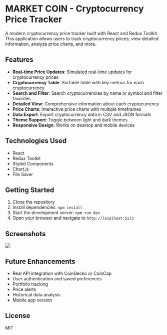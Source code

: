 # MARKET COIN - Cryptocurrency Price Tracker

A modern cryptocurrency price tracker built with React and Redux Toolkit. This application allows users to track cryptocurrency prices, view detailed information, analyze price charts, and more.

## Features

- **Real-time Price Updates**: Simulated real-time updates for cryptocurrency prices
- **Cryptocurrency Table**: Sortable table with key metrics for each cryptocurrency
- **Search and Filter**: Search cryptocurrencies by name or symbol and filter favorites
- **Detailed View**: Comprehensive information about each cryptocurrency
- **Price Charts**: Interactive price charts with multiple timeframes
- **Data Export**: Export cryptocurrency data in CSV and JSON formats
- **Theme Support**: Toggle between light and dark themes
- **Responsive Design**: Works on desktop and mobile devices

## Technologies Used

- React
- Redux Toolkit
- Styled Components
- Chart.js
- File Saver

## Getting Started

1. Clone the repository
2. Install dependencies: `npm install`
3. Start the development server: `npm run dev`
4. Open your browser and navigate to `http://localhost:5173`

## Screenshots
<img src="![Screenshot 2025-04-25 010207](https://github.com/user-attachments/assets/409ea4d4-98f5-40d1-91c0-bf84aa09d1b3)
">


## Future Enhancements

- Real API integration with CoinGecko or CoinCap
- User authentication and saved preferences
- Portfolio tracking
- Price alerts
- Historical data analysis
- Mobile app version

## License

MIT
